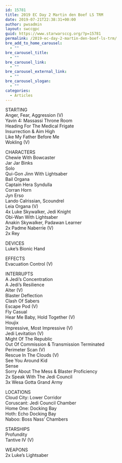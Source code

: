 ```yaml
---
id: 15781
title: 2019 EC Day 2 Martin den Boef LS TRM
date: 2019-07-21T22:38:31+00:00
author: pwsadmin
layout: swccgpc
guid: https://www.starwarsccg.org/?p=15781
permalink: /2019-ec-day-2-martin-den-boef-ls-trm/
bre_add_to_home_carousel:
  - ""
bre_carousel_title:
  - ""
bre_carousel_link:
  - ""
bre_carousel_external_link:
  - ""
bre_carousel_slogan:
  - ""
categories:
  - Articles
---
```

STARTING  
Anger, Fear, Aggression (V)  
Yavin 4: Massassi Throne Room  
Heading For The Medical Frigate  
Insurrection & Aim High  
Like My Father Before Me  
Wokling (V)

CHARACTERS  
Chewie With Bowcaster  
Jar Jar Binks  
Solo  
Qui-Gon Jinn With Lightsaber  
Bail Organa  
Captain Hera Syndulla  
Corran Horn  
Jyn Erso  
Lando Calrissian, Scoundrel  
Leia Organa (V)  
4x Luke Skywalker, Jedi Knight  
Obi-Wan With Lightsaber  
Anakin Skywalker, Padawan Learner  
2x Padme Naberrie (V)  
2x Rey

DEVICES  
Luke&#8217;s Bionic Hand

EFFECTS  
Evacuation Control (V)

INTERRUPTS  
A Jedi&#8217;s Concentration  
A Jedi&#8217;s Resilience  
Alter (V)  
Blaster Deflection  
Clash Of Sabers  
Escape Pod (V)  
Fly Casual  
Hear Me Baby, Hold Together (V)  
Houjix  
Impressive, Most Impressive (V)  
Jedi Levitation (V)  
Might Of The Republic  
Out Of Commission & Transmission Terminated  
Perimeter Scan (V)  
Rescue In The Clouds (V)  
See You Around Kid  
Sense  
Sorry About The Mess & Blaster Proficiency  
2x Speak With The Jedi Council  
3x Wesa Gotta Grand Army

LOCATIONS  
Cloud City: Lower Corridor  
Coruscant: Jedi Council Chamber  
Home One: Docking Bay  
Hoth: Echo Docking Bay  
Naboo: Boss Nass&#8217; Chambers

STARSHIPS  
Profundity  
Tantive IV (V)

WEAPONS  
2x Luke&#8217;s Lightsaber